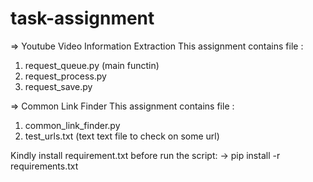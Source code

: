 # task-assignment
=> Youtube Video Information Extraction
This assignment contains file :
1) request_queue.py (main functin)
2) request_process.py
3) request_save.py

=> Common Link Finder
This assignment contains file :
1) common_link_finder.py
2) test_urls.txt  (text text file to check on some url)

Kindly install requirement.txt before run the script:
-> pip install -r requirements.txt
